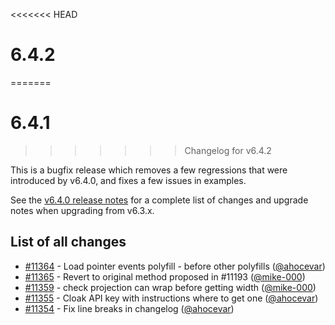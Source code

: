 <<<<<<< HEAD
# 6.4.2
=======
# 6.4.1
>>>>>>> Changelog for v6.4.2

This is a bugfix release which removes a few regressions that were introduced by v6.4.0, and fixes a few issues in examples.

See the [v6.4.0 release notes](https://github.com/openlayers/openlayers/releases/tag/v6.4.0) for a complete list of changes and upgrade notes when upgrading from v6.3.x.

## List of all changes

 * [#11364](https://github.com/openlayers/openlayers/pull/11364) - Load pointer events polyfill - before other polyfills ([@ahocevar](https://github.com/ahocevar))
 * [#11365](https://github.com/openlayers/openlayers/pull/11365) - Revert to original method proposed in #11193 ([@mike-000](https://github.com/mike-000))
 * [#11359](https://github.com/openlayers/openlayers/pull/11359) - check projection can wrap before getting width ([@mike-000](https://github.com/mike-000))
 * [#11355](https://github.com/openlayers/openlayers/pull/11355) - Cloak API key with instructions where to get one ([@ahocevar](https://github.com/ahocevar))
 * [#11354](https://github.com/openlayers/openlayers/pull/11354) - Fix line breaks in changelog ([@ahocevar](https://github.com/ahocevar))


